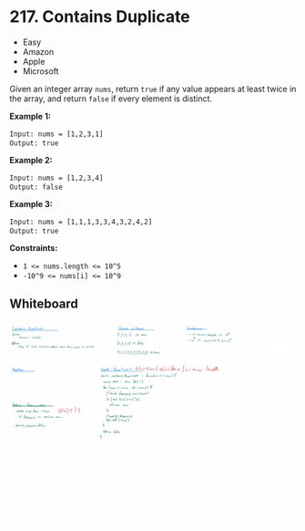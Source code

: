 # 217. Contains Duplicate
- Easy
- Amazon
- Apple
- Microsoft

Given an integer array `nums`, return `true` if any value appears at least twice
in the array, and return `false` if every element is distinct.

**Example 1:**
```
Input: nums = [1,2,3,1]
Output: true
```

**Example 2:**
```
Input: nums = [1,2,3,4]
Output: false
```

**Example 3:**
```
Input: nums = [1,1,1,3,3,4,3,2,4,2]
Output: true
```

**Constraints:**
- `1 <= nums.length <= 10^5`
- `-10^9 <= nums[i] <= 10^9`

## Whiteboard
![Whiteboard Image 01][whiteboard-image-01]

<!-- Refs -->
[whiteboard-image-01]: whiteboard-01.jpg
